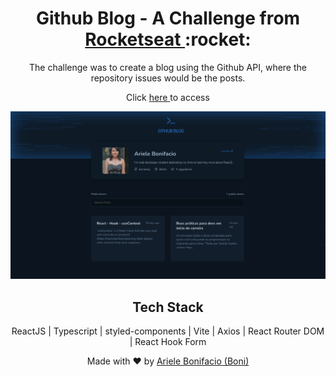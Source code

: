<div align="center">
  <h1>Github Blog - A Challenge from <a href="https://lp.rocketseat.com.br/ignite" target="_blank"> Rocketseat </a> :rocket: </h1>

The challenge was to create a blog using the Github API, where the repository issues would be the posts.

  
Click <a href="https://bonieasy.github.io/github-blog/" target="_blank"> here </a> to access

<img src="./github-blog.png" width="680px" >

## Tech Stack

ReactJS | Typescript | styled-components | Vite | Axios | React Router DOM | React Hook Form 

Made with :heart: by <a href="https://www.linkedin.com/in/ariele-bonifacio/" target="_blank">Ariele Bonifacio (Boni) </a>

</div>